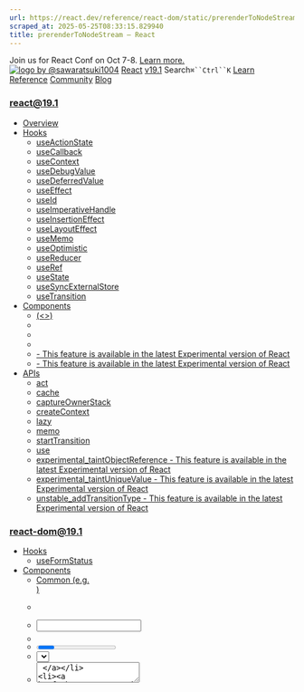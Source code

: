 ```yaml
---
url: https://react.dev/reference/react-dom/static/prerenderToNodeStream
scraped_at: 2025-05-25T08:33:15.829940
title: prerenderToNodeStream – React
---
```


Join us for React Conf on Oct 7-8.
[Learn more.](https://conf.react.dev/)
[![logo by @sawaratsuki1004](https://react.dev/_next/image?url=%2Fimages%2Fuwu.png&w=128&q=75)](https://react.dev/)
[React](https://react.dev/)
[v19.1](https://react.dev/versions)
Search`⌘``Ctrl``K`
[Learn](https://react.dev/learn)
[Reference](https://react.dev/reference/react)
[Community](https://react.dev/community)
[Blog](https://react.dev/blog)
[](https://react.dev/community/translations)
[](https://github.com/facebook/react/releases)
### react@19.1
  * [Overview ](https://react.dev/reference/react "Overview")
  * [Hooks ](https://react.dev/reference/react/hooks "Hooks")
    * [useActionState ](https://react.dev/reference/react/useActionState "useActionState")
    * [useCallback ](https://react.dev/reference/react/useCallback "useCallback")
    * [useContext ](https://react.dev/reference/react/useContext "useContext")
    * [useDebugValue ](https://react.dev/reference/react/useDebugValue "useDebugValue")
    * [useDeferredValue ](https://react.dev/reference/react/useDeferredValue "useDeferredValue")
    * [useEffect ](https://react.dev/reference/react/useEffect "useEffect")
    * [useId ](https://react.dev/reference/react/useId "useId")
    * [useImperativeHandle ](https://react.dev/reference/react/useImperativeHandle "useImperativeHandle")
    * [useInsertionEffect ](https://react.dev/reference/react/useInsertionEffect "useInsertionEffect")
    * [useLayoutEffect ](https://react.dev/reference/react/useLayoutEffect "useLayoutEffect")
    * [useMemo ](https://react.dev/reference/react/useMemo "useMemo")
    * [useOptimistic ](https://react.dev/reference/react/useOptimistic "useOptimistic")
    * [useReducer ](https://react.dev/reference/react/useReducer "useReducer")
    * [useRef ](https://react.dev/reference/react/useRef "useRef")
    * [useState ](https://react.dev/reference/react/useState "useState")
    * [useSyncExternalStore ](https://react.dev/reference/react/useSyncExternalStore "useSyncExternalStore")
    * [useTransition ](https://react.dev/reference/react/useTransition "useTransition")
  * [Components ](https://react.dev/reference/react/components "Components")
    * [<Fragment> (<>) ](https://react.dev/reference/react/Fragment "<Fragment> \(<>\)")
    * [<Profiler> ](https://react.dev/reference/react/Profiler "<Profiler>")
    * [<StrictMode> ](https://react.dev/reference/react/StrictMode "<StrictMode>")
    * [<Suspense> ](https://react.dev/reference/react/Suspense "<Suspense>")
    * [<Activity> - This feature is available in the latest Experimental version of React](https://react.dev/reference/react/Activity "<Activity>")
    * [<ViewTransition> - This feature is available in the latest Experimental version of React](https://react.dev/reference/react/ViewTransition "<ViewTransition>")
  * [APIs ](https://react.dev/reference/react/apis "APIs")
    * [act ](https://react.dev/reference/react/act "act")
    * [cache ](https://react.dev/reference/react/cache "cache")
    * [captureOwnerStack ](https://react.dev/reference/react/captureOwnerStack "captureOwnerStack")
    * [createContext ](https://react.dev/reference/react/createContext "createContext")
    * [lazy ](https://react.dev/reference/react/lazy "lazy")
    * [memo ](https://react.dev/reference/react/memo "memo")
    * [startTransition ](https://react.dev/reference/react/startTransition "startTransition")
    * [use ](https://react.dev/reference/react/use "use")
    * [experimental_taintObjectReference  - This feature is available in the latest Experimental version of React](https://react.dev/reference/react/experimental_taintObjectReference "experimental_taintObjectReference")
    * [experimental_taintUniqueValue  - This feature is available in the latest Experimental version of React](https://react.dev/reference/react/experimental_taintUniqueValue "experimental_taintUniqueValue")
    * [unstable_addTransitionType  - This feature is available in the latest Experimental version of React](https://react.dev/reference/react/addTransitionType "unstable_addTransitionType")
### react-dom@19.1
  * [Hooks ](https://react.dev/reference/react-dom/hooks "Hooks")
    * [useFormStatus ](https://react.dev/reference/react-dom/hooks/useFormStatus "useFormStatus")
  * [Components ](https://react.dev/reference/react-dom/components "Components")
    * [Common (e.g. <div>) ](https://react.dev/reference/react-dom/components/common "Common \(e.g. <div>\)")
    * [<form> ](https://react.dev/reference/react-dom/components/form "<form>")
    * [<input> ](https://react.dev/reference/react-dom/components/input "<input>")
    * [<option> ](https://react.dev/reference/react-dom/components/option "<option>")
    * [<progress> ](https://react.dev/reference/react-dom/components/progress "<progress>")
    * [<select> ](https://react.dev/reference/react-dom/components/select "<select>")
    * [<textarea> ](https://react.dev/reference/react-dom/components/textarea "<textarea>")
    * [<link> ](https://react.dev/reference/react-dom/components/link "<link>")
    * [<meta> ](https://react.dev/reference/react-dom/components/meta "<meta>")
    * [<script> ](https://react.dev/reference/react-dom/components/script "<script>")
    * [<style> ](https://react.dev/reference/react-dom/components/style "<style>")
    * [<title> ](https://react.dev/reference/react-dom/components/title "<title>")
  * [APIs ](https://react.dev/reference/react-dom "APIs")
    * [createPortal ](https://react.dev/reference/react-dom/createPortal "createPortal")
    * [flushSync ](https://react.dev/reference/react-dom/flushSync "flushSync")
    * [preconnect ](https://react.dev/reference/react-dom/preconnect "preconnect")
    * [prefetchDNS ](https://react.dev/reference/react-dom/prefetchDNS "prefetchDNS")
    * [preinit ](https://react.dev/reference/react-dom/preinit "preinit")
    * [preinitModule ](https://react.dev/reference/react-dom/preinitModule "preinitModule")
    * [preload ](https://react.dev/reference/react-dom/preload "preload")
    * [preloadModule ](https://react.dev/reference/react-dom/preloadModule "preloadModule")
  * [Client APIs ](https://react.dev/reference/react-dom/client "Client APIs")
    * [createRoot ](https://react.dev/reference/react-dom/client/createRoot "createRoot")
    * [hydrateRoot ](https://react.dev/reference/react-dom/client/hydrateRoot "hydrateRoot")
  * [Server APIs ](https://react.dev/reference/react-dom/server "Server APIs")
    * [renderToPipeableStream ](https://react.dev/reference/react-dom/server/renderToPipeableStream "renderToPipeableStream")
    * [renderToReadableStream ](https://react.dev/reference/react-dom/server/renderToReadableStream "renderToReadableStream")
    * [renderToStaticMarkup ](https://react.dev/reference/react-dom/server/renderToStaticMarkup "renderToStaticMarkup")
    * [renderToString ](https://react.dev/reference/react-dom/server/renderToString "renderToString")
  * [Static APIs ](https://react.dev/reference/react-dom/static "Static APIs")
    * [prerender ](https://react.dev/reference/react-dom/static/prerender "prerender")
    * [prerenderToNodeStream ](https://react.dev/reference/react-dom/static/prerenderToNodeStream "prerenderToNodeStream")
### Rules of React
  * [Overview ](https://react.dev/reference/rules "Overview")
    * [Components and Hooks must be pure ](https://react.dev/reference/rules/components-and-hooks-must-be-pure "Components and Hooks must be pure")
    * [React calls Components and Hooks ](https://react.dev/reference/rules/react-calls-components-and-hooks "React calls Components and Hooks")
    * [Rules of Hooks ](https://react.dev/reference/rules/rules-of-hooks "Rules of Hooks")
### React Server Components
  * [Server Components ](https://react.dev/reference/rsc/server-components "Server Components")
  * [Server Functions ](https://react.dev/reference/rsc/server-functions "Server Functions")
  * [Directives ](https://react.dev/reference/rsc/directives "Directives")
    * ['use client' ](https://react.dev/reference/rsc/use-client "'use client'")
    * ['use server' ](https://react.dev/reference/rsc/use-server "'use server'")
### Legacy APIs
  * [Legacy React APIs ](https://react.dev/reference/react/legacy "Legacy React APIs")
    * [Children ](https://react.dev/reference/react/Children "Children")
    * [cloneElement ](https://react.dev/reference/react/cloneElement "cloneElement")
    * [Component ](https://react.dev/reference/react/Component "Component")
    * [createElement ](https://react.dev/reference/react/createElement "createElement")
    * [createRef ](https://react.dev/reference/react/createRef "createRef")
    * [forwardRef ](https://react.dev/reference/react/forwardRef "forwardRef")
    * [isValidElement ](https://react.dev/reference/react/isValidElement "isValidElement")
    * [PureComponent ](https://react.dev/reference/react/PureComponent "PureComponent")


Is this page useful?
[API Reference](https://react.dev/reference/react)
[Static APIs](https://react.dev/reference/react-dom/static)
# prerenderToNodeStream[](https://react.dev/reference/react-dom/static/prerenderToNodeStream#undefined "Link for this heading")
`prerenderToNodeStream` renders a React tree to a static HTML string using a [Node.js Stream.](https://nodejs.org/api/stream.html).
```

const {prelude} = await prerenderToNodeStream(reactNode, options?)

```

  * [Reference ](https://react.dev/reference/react-dom/static/prerenderToNodeStream#reference)
    * [`prerenderToNodeStream(reactNode, options?)` ](https://react.dev/reference/react-dom/static/prerenderToNodeStream#prerender)
  * [Usage ](https://react.dev/reference/react-dom/static/prerenderToNodeStream#usage)
    * [Rendering a React tree to a stream of static HTML ](https://react.dev/reference/react-dom/static/prerenderToNodeStream#rendering-a-react-tree-to-a-stream-of-static-html)
    * [Rendering a React tree to a string of static HTML ](https://react.dev/reference/react-dom/static/prerenderToNodeStream#rendering-a-react-tree-to-a-string-of-static-html)
    * [Waiting for all data to load ](https://react.dev/reference/react-dom/static/prerenderToNodeStream#waiting-for-all-data-to-load)
    * [Aborting prerendering ](https://react.dev/reference/react-dom/static/prerenderToNodeStream#aborting-prerendering)
  * [Troubleshooting ](https://react.dev/reference/react-dom/static/prerenderToNodeStream#troubleshooting)
    * [My stream doesn’t start until the entire app is rendered ](https://react.dev/reference/react-dom/static/prerenderToNodeStream#my-stream-doesnt-start-until-the-entire-app-is-rendered)


### Note
This API is specific to Node.js. Environments with [Web Streams,](https://developer.mozilla.org/en-US/docs/Web/API/Streams_API) like Deno and modern edge runtimes, should use [`prerender`](https://react.dev/reference/react-dom/static/prerender) instead.
## Reference [](https://react.dev/reference/react-dom/static/prerenderToNodeStream#reference "Link for Reference ")
### `prerenderToNodeStream(reactNode, options?)` [](https://react.dev/reference/react-dom/static/prerenderToNodeStream#prerender "Link for this heading")
Call `prerenderToNodeStream` to render your app to static HTML.
```

import { prerenderToNodeStream } from 'react-dom/static';
// The route handler syntax depends on your backend framework
app.use('/', async (request, response) => {
 const { prelude } = await prerenderToNodeStream(<App />, {
  bootstrapScripts: ['/main.js'],
 });
 response.setHeader('Content-Type', 'text/plain');
 prelude.pipe(response);
});

```

On the client, call [`hydrateRoot`](https://react.dev/reference/react-dom/client/hydrateRoot) to make the server-generated HTML interactive.
[See more examples below.](https://react.dev/reference/react-dom/static/prerenderToNodeStream#usage)
#### Parameters [](https://react.dev/reference/react-dom/static/prerenderToNodeStream#parameters "Link for Parameters ")
  * `reactNode`: A React node you want to render to HTML. For example, a JSX node like `<App />`. It is expected to represent the entire document, so the App component should render the `<html>` tag.
  * **optional** `options`: An object with static generation options.
    * **optional** `bootstrapScriptContent`: If specified, this string will be placed in an inline `<script>` tag.
    * **optional** `bootstrapScripts`: An array of string URLs for the `<script>` tags to emit on the page. Use this to include the `<script>` that calls [`hydrateRoot`.](https://react.dev/reference/react-dom/client/hydrateRoot) Omit it if you don’t want to run React on the client at all.
    * **optional** `bootstrapModules`: Like `bootstrapScripts`, but emits [`<script type="module">`](https://developer.mozilla.org/en-US/docs/Web/JavaScript/Guide/Modules) instead.
    * **optional** `identifierPrefix`: A string prefix React uses for IDs generated by [`useId`.](https://react.dev/reference/react/useId) Useful to avoid conflicts when using multiple roots on the same page. Must be the same prefix as passed to [`hydrateRoot`.](https://react.dev/reference/react-dom/client/hydrateRoot#parameters)
    * **optional** `namespaceURI`: A string with the root [namespace URI](https://developer.mozilla.org/en-US/docs/Web/API/Document/createElementNS#important_namespace_uris) for the stream. Defaults to regular HTML. Pass `'http://www.w3.org/2000/svg'` for SVG or `'http://www.w3.org/1998/Math/MathML'` for MathML.
    * **optional** `onError`: A callback that fires whenever there is a server error, whether [recoverable](https://react.dev/reference/react-dom/server/renderToPipeableStream#recovering-from-errors-outside-the-shell) or [not.](https://react.dev/reference/react-dom/server/renderToPipeableStream#recovering-from-errors-inside-the-shell) By default, this only calls `console.error`. If you override it to [log crash reports,](https://react.dev/reference/react-dom/server/renderToPipeableStream#logging-crashes-on-the-server) make sure that you still call `console.error`. You can also use it to [adjust the status code](https://react.dev/reference/react-dom/server/renderToPipeableStream#setting-the-status-code) before the shell is emitted.
    * **optional** `progressiveChunkSize`: The number of bytes in a chunk. [Read more about the default heuristic.](https://github.com/facebook/react/blob/14c2be8dac2d5482fda8a0906a31d239df8551fc/packages/react-server/src/ReactFizzServer.js#L210-L225)
    * **optional** `signal`: An [abort signal](https://developer.mozilla.org/en-US/docs/Web/API/AbortSignal) that lets you [abort prerendering](https://react.dev/reference/react-dom/static/prerenderToNodeStream#aborting-prerendering) and render the rest on the client.


#### Returns [](https://react.dev/reference/react-dom/static/prerenderToNodeStream#returns "Link for Returns ")
`prerenderToNodeStream` returns a Promise:
  * If rendering the is successful, the Promise will resolve to an object containing: 
    * `prelude`: a [Node.js Stream.](https://nodejs.org/api/stream.html) of HTML. You can use this stream to send a response in chunks, or you can read the entire stream into a string.
  * If rendering fails, the Promise will be rejected. [Use this to output a fallback shell.](https://react.dev/reference/react-dom/server/renderToPipeableStream#recovering-from-errors-inside-the-shell)


#### Caveats [](https://react.dev/reference/react-dom/static/prerenderToNodeStream#caveats "Link for Caveats ")
`nonce` is not an available option when prerendering. Nonces must be unique per request and if you use nonces to secure your application with [CSP](https://developer.mozilla.org/en-US/docs/Web/HTTP/Guides/CSP) it would be inappropriate and insecure to include the a nonce value in the prerender itself.
### Note
### When should I use `prerenderToNodeStream`? [](https://react.dev/reference/react-dom/static/prerenderToNodeStream#when-to-use-prerender "Link for this heading")
The static `prerenderToNodeStream` API is used for static server-side generation (SSG). Unlike `renderToString`, `prerenderToNodeStream` waits for all data to load before resolving. This makes it suitable for generating static HTML for a full page, including data that needs to be fetched using Suspense. To stream content as it loads, use a streaming server-side render (SSR) API like [renderToReadableStream](https://react.dev/reference/react-dom/server/renderToReadableStream).
## Usage [](https://react.dev/reference/react-dom/static/prerenderToNodeStream#usage "Link for Usage ")
### Rendering a React tree to a stream of static HTML [](https://react.dev/reference/react-dom/static/prerenderToNodeStream#rendering-a-react-tree-to-a-stream-of-static-html "Link for Rendering a React tree to a stream of static HTML ")
Call `prerenderToNodeStream` to render your React tree to static HTML into a [Node.js Stream.](https://nodejs.org/api/stream.html):
```

import { prerenderToNodeStream } from 'react-dom/static';
// The route handler syntax depends on your backend framework
app.use('/', async (request, response) => {
 const { prelude } = await prerenderToNodeStream(<App />, {
  bootstrapScripts: ['/main.js'],
 });
 response.setHeader('Content-Type', 'text/plain');
 prelude.pipe(response);
});

```

Along with the root component, you need to provide a list of bootstrap `<script>` paths. Your root component should return **the entire document including the root`<html>` tag.**
For example, it might look like this:
```

export default function App() {
 return (
  <html>
   <head>
    <meta charSet="utf-8" />
    <meta name="viewport" content="width=device-width, initial-scale=1" />
    <link rel="stylesheet" href="/styles.css"></link>
    <title>My app</title>
   </head>
   <body>
    <Router />
   </body>
  </html>
 );
}

```

React will inject the [doctype](https://developer.mozilla.org/en-US/docs/Glossary/Doctype) and your bootstrap `<script>` tags into the resulting HTML stream:
```

<!DOCTYPE html>
<html>
 <!-- ... HTML from your components ... -->
</html>
<script src="/main.js" async=""></script>

```

On the client, your bootstrap script should [hydrate the entire `document` with a call to `hydrateRoot`:](https://react.dev/reference/react-dom/client/hydrateRoot#hydrating-an-entire-document)
```

import { hydrateRoot } from 'react-dom/client';
import App from './App.js';
hydrateRoot(document, <App />);

```

This will attach event listeners to the static server-generated HTML and make it interactive.
##### Deep Dive
#### Reading CSS and JS asset paths from the build output [](https://react.dev/reference/react-dom/static/prerenderToNodeStream#reading-css-and-js-asset-paths-from-the-build-output "Link for Reading CSS and JS asset paths from the build output ")
Show Details
The final asset URLs (like JavaScript and CSS files) are often hashed after the build. For example, instead of `styles.css` you might end up with `styles.123456.css`. Hashing static asset filenames guarantees that every distinct build of the same asset will have a different filename. This is useful because it lets you safely enable long-term caching for static assets: a file with a certain name would never change content.
However, if you don’t know the asset URLs until after the build, there’s no way for you to put them in the source code. For example, hardcoding `"/styles.css"` into JSX like earlier wouldn’t work. To keep them out of your source code, your root component can read the real filenames from a map passed as a prop:
```

export default function App({ assetMap }) {
 return (
  <html>
   <head>
    <title>My app</title>
    <link rel="stylesheet" href={assetMap['styles.css']}></link>
   </head>
   ...
  </html>
 );
}

```

On the server, render `<App assetMap={assetMap} />` and pass your `assetMap` with the asset URLs:
```

// You'd need to get this JSON from your build tooling, e.g. read it from the build output.
const assetMap = {
 'styles.css': '/styles.123456.css',
 'main.js': '/main.123456.js'
};
app.use('/', async (request, response) => {
 const { prelude } = await prerenderToNodeStream(<App />, {
  bootstrapScripts: [assetMap['/main.js']]
 });
 response.setHeader('Content-Type', 'text/html');
 prelude.pipe(response);
});

```

Since your server is now rendering `<App assetMap={assetMap} />`, you need to render it with `assetMap` on the client too to avoid hydration errors. You can serialize and pass `assetMap` to the client like this:
```

// You'd need to get this JSON from your build tooling.
const assetMap = {
 'styles.css': '/styles.123456.css',
 'main.js': '/main.123456.js'
};
app.use('/', async (request, response) => {
 const { prelude } = await prerenderToNodeStream(<App />, {
  // Careful: It's safe to stringify() this because this data isn't user-generated.
  bootstrapScriptContent: `window.assetMap = ${JSON.stringify(assetMap)};`,
  bootstrapScripts: [assetMap['/main.js']],
 });
 response.setHeader('Content-Type', 'text/html');
 prelude.pipe(response);
});

```

In the example above, the `bootstrapScriptContent` option adds an extra inline `<script>` tag that sets the global `window.assetMap` variable on the client. This lets the client code read the same `assetMap`:
```

import { hydrateRoot } from 'react-dom/client';
import App from './App.js';
hydrateRoot(document, <App assetMap={window.assetMap} />);

```

Both client and server render `App` with the same `assetMap` prop, so there are no hydration errors.
### Rendering a React tree to a string of static HTML [](https://react.dev/reference/react-dom/static/prerenderToNodeStream#rendering-a-react-tree-to-a-string-of-static-html "Link for Rendering a React tree to a string of static HTML ")
Call `prerenderToNodeStream` to render your app to a static HTML string:
```

import { prerenderToNodeStream } from 'react-dom/static';
async function renderToString() {
 const {prelude} = await prerenderToNodeStream(<App />, {
  bootstrapScripts: ['/main.js']
 });
 return new Promise((resolve, reject) => {
  let data = '';
  prelude.on('data', chunk => {
   data += chunk;
  });
  prelude.on('end', () => resolve(data));
  prelude.on('error', reject);
 });
}

```

This will produce the initial non-interactive HTML output of your React components. On the client, you will need to call [`hydrateRoot`](https://react.dev/reference/react-dom/client/hydrateRoot) to _hydrate_ that server-generated HTML and make it interactive.
### Waiting for all data to load [](https://react.dev/reference/react-dom/static/prerenderToNodeStream#waiting-for-all-data-to-load "Link for Waiting for all data to load ")
`prerenderToNodeStream` waits for all data to load before finishing the static HTML generation and resolving. For example, consider a profile page that shows a cover, a sidebar with friends and photos, and a list of posts:
```

function ProfilePage() {
 return (
  <ProfileLayout>
   <ProfileCover />
   <Sidebar>
    <Friends />
    <Photos />
   </Sidebar>
   <Suspense fallback={<PostsGlimmer />}>
    <Posts />
   </Suspense>
  </ProfileLayout>
 );
}

```

Imagine that `<Posts />` needs to load some data, which takes some time. Ideally, you’d want wait for the posts to finish so it’s included in the HTML. To do this, you can use Suspense to suspend on the data, and `prerenderToNodeStream` will wait for the suspended content to finish before resolving to the static HTML.
### Note
**Only Suspense-enabled data sources will activate the Suspense component.** They include:
  * Data fetching with Suspense-enabled frameworks like [Relay](https://relay.dev/docs/guided-tour/rendering/loading-states/) and [Next.js](https://nextjs.org/docs/getting-started/react-essentials)
  * Lazy-loading component code with [`lazy`](https://react.dev/reference/react/lazy)
  * Reading the value of a Promise with [`use`](https://react.dev/reference/react/use)


Suspense **does not** detect when data is fetched inside an Effect or event handler.
The exact way you would load data in the `Posts` component above depends on your framework. If you use a Suspense-enabled framework, you’ll find the details in its data fetching documentation.
Suspense-enabled data fetching without the use of an opinionated framework is not yet supported. The requirements for implementing a Suspense-enabled data source are unstable and undocumented. An official API for integrating data sources with Suspense will be released in a future version of React.
### Aborting prerendering [](https://react.dev/reference/react-dom/static/prerenderToNodeStream#aborting-prerendering "Link for Aborting prerendering ")
You can force the prerender to “give up” after a timeout:
```

async function renderToString() {
 const controller = new AbortController();
 setTimeout(() => {
  controller.abort()
 }, 10000);
 try {
  // the prelude will contain all the HTML that was prerendered
  // before the controller aborted.
  const {prelude} = await prerenderToNodeStream(<App />, {
   signal: controller.signal,
  });
  //...

```

Any Suspense boundaries with incomplete children will be included in the prelude in the fallback state.
## Troubleshooting [](https://react.dev/reference/react-dom/static/prerenderToNodeStream#troubleshooting "Link for Troubleshooting ")
### My stream doesn’t start until the entire app is rendered [](https://react.dev/reference/react-dom/static/prerenderToNodeStream#my-stream-doesnt-start-until-the-entire-app-is-rendered "Link for My stream doesn’t start until the entire app is rendered ")
The `prerenderToNodeStream` response waits for the entire app to finish rendering, including waiting for all Suspense boundaries to resolve, before resolving. It is designed for static site generation (SSG) ahead of time and does not support streaming more content as it loads.
To stream content as it loads, use a streaming server render API like [renderToPipeableStream](https://react.dev/reference/react-dom/server/renderToPipeableStream).
[Previousprerender](https://react.dev/reference/react-dom/static/prerender)
[](https://opensource.fb.com/)
Copyright © Meta Platforms, Inc
no uwu plz
uwu?
Logo by[@sawaratsuki1004](https://twitter.com/sawaratsuki1004)
[Learn React](https://react.dev/learn)
[Quick Start](https://react.dev/learn)
[Installation](https://react.dev/learn/installation)
[Describing the UI](https://react.dev/learn/describing-the-ui)
[Adding Interactivity](https://react.dev/learn/adding-interactivity)
[Managing State](https://react.dev/learn/managing-state)
[Escape Hatches](https://react.dev/learn/escape-hatches)
[API Reference](https://react.dev/reference/react)
[React APIs](https://react.dev/reference/react)
[React DOM APIs](https://react.dev/reference/react-dom)
[Community](https://react.dev/community)
[Code of Conduct](https://github.com/facebook/react/blob/main/CODE_OF_CONDUCT.md)
[Meet the Team](https://react.dev/community/team)
[Docs Contributors](https://react.dev/community/docs-contributors)
[Acknowledgements](https://react.dev/community/acknowledgements)
More
[Blog](https://react.dev/blog)
[React Native](https://reactnative.dev/)
[Privacy](https://opensource.facebook.com/legal/privacy)
[Terms](https://opensource.fb.com/legal/terms/)
[](https://www.facebook.com/react)[](https://twitter.com/reactjs)[](https://bsky.app/profile/react.dev)[](https://github.com/facebook/react)
## On this page
  * [Overview](https://react.dev/reference/react-dom/static/prerenderToNodeStream)
  * [Reference ](https://react.dev/reference/react-dom/static/prerenderToNodeStream#reference)
  * [`prerenderToNodeStream(reactNode, options?)` ](https://react.dev/reference/react-dom/static/prerenderToNodeStream#prerender)
  * [Usage ](https://react.dev/reference/react-dom/static/prerenderToNodeStream#usage)
  * [Rendering a React tree to a stream of static HTML ](https://react.dev/reference/react-dom/static/prerenderToNodeStream#rendering-a-react-tree-to-a-stream-of-static-html)
  * [Rendering a React tree to a string of static HTML ](https://react.dev/reference/react-dom/static/prerenderToNodeStream#rendering-a-react-tree-to-a-string-of-static-html)
  * [Waiting for all data to load ](https://react.dev/reference/react-dom/static/prerenderToNodeStream#waiting-for-all-data-to-load)
  * [Aborting prerendering ](https://react.dev/reference/react-dom/static/prerenderToNodeStream#aborting-prerendering)
  * [Troubleshooting ](https://react.dev/reference/react-dom/static/prerenderToNodeStream#troubleshooting)
  * [My stream doesn’t start until the entire app is rendered ](https://react.dev/reference/react-dom/static/prerenderToNodeStream#my-stream-doesnt-start-until-the-entire-app-is-rendered)



